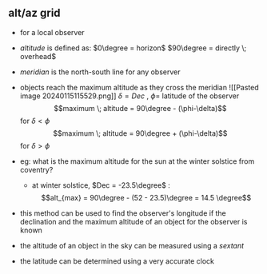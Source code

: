 ## alt/az grid
- for a local observer
- *altitude* is defined as:
	$0\degree = horizon$
	$90\degree = directly \; overhead$
- *meridian* is the north-south line for any observer

- objects reach the maximum altitude as they cross the meridian
![[Pasted image 20240115115529.png]]
$\delta=Dec$ , $\phi =$ latitude of the observer
$$maximum \; altitude = 90\degree - (\phi-\delta)$$
	for $\delta < \phi$
$$maximum \; altitude = 90\degree + (\phi-\delta)$$
	for $\delta > \phi$
	
- eg: what is the maximum altitude for the sun at the winter solstice from coventry?
	- at winter solstice, $Dec = -23.5\degree$ : $$alt_{max} = 90\degree - (52 - 23.5)\degree = 14.5 \degree$$

- this method can be used to find the observer's longitude if the declination and the maximum altitude of an object for the observer is known
- the altitude of an object in the sky can be measured using a *sextant*
- the latitude can be determined using a very accurate clock
